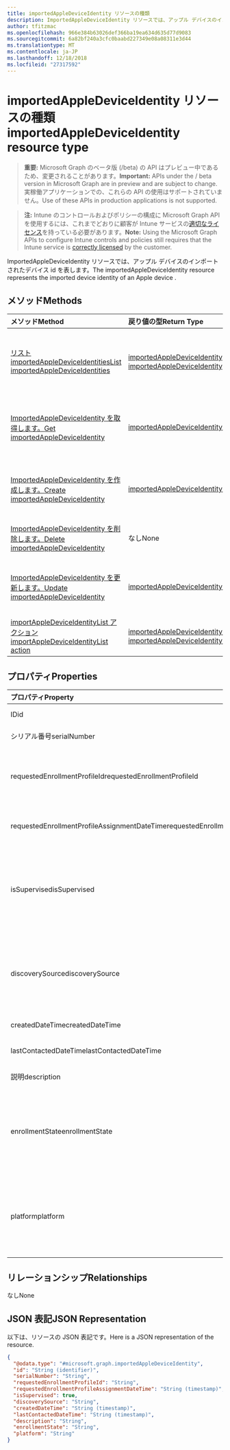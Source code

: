 ```yaml
---
title: importedAppleDeviceIdentity リソースの種類
description: ImportedAppleDeviceIdentity リソースでは、アップル デバイスのインポートされたデバイス id を表します。
author: tfitzmac
ms.openlocfilehash: 966e384b63026def366ba19ea634d635d77d9083
ms.sourcegitcommit: 6a82bf240a3cfc0baabd227349e08a08311e3d44
ms.translationtype: MT
ms.contentlocale: ja-JP
ms.lasthandoff: 12/18/2018
ms.locfileid: "27317592"
---
```

# <a name="importedappledeviceidentity-resource-type"></a><span data-ttu-id="c9ad0-103">importedAppleDeviceIdentity リソースの種類</span><span class="sxs-lookup"><span data-stu-id="c9ad0-103">importedAppleDeviceIdentity resource type</span></span>

> <span data-ttu-id="c9ad0-104">**重要:** Microsoft Graph のベータ版 (/beta) の API はプレビュー中であるため、変更されることがあります。</span><span class="sxs-lookup"><span data-stu-id="c9ad0-104">**Important:** APIs under the / beta version in Microsoft Graph are in preview and are subject to change.</span></span> <span data-ttu-id="c9ad0-105">実稼働アプリケーションでの、これらの API の使用はサポートされていません。</span><span class="sxs-lookup"><span data-stu-id="c9ad0-105">Use of these APIs in production applications is not supported.</span></span>

> <span data-ttu-id="c9ad0-106">**注:** Intune のコントロールおよびポリシーの構成に Microsoft Graph API を使用するには、これまでどおりに顧客が Intune サービスの[適切なライセンス](https://go.microsoft.com/fwlink/?linkid=839381)を持っている必要があります。</span><span class="sxs-lookup"><span data-stu-id="c9ad0-106">**Note:** Using the Microsoft Graph APIs to configure Intune controls and policies still requires that the Intune service is [correctly licensed](https://go.microsoft.com/fwlink/?linkid=839381) by the customer.</span></span>

<span data-ttu-id="c9ad0-107">ImportedAppleDeviceIdentity リソースでは、アップル デバイスのインポートされたデバイス id を表します。</span><span class="sxs-lookup"><span data-stu-id="c9ad0-107">The importedAppleDeviceIdentity resource represents the imported device identity of an Apple device .</span></span>
## <a name="methods"></a><span data-ttu-id="c9ad0-108">メソッド</span><span class="sxs-lookup"><span data-stu-id="c9ad0-108">Methods</span></span>
|<span data-ttu-id="c9ad0-109">メソッド</span><span class="sxs-lookup"><span data-stu-id="c9ad0-109">Method</span></span>|<span data-ttu-id="c9ad0-110">戻り値の型</span><span class="sxs-lookup"><span data-stu-id="c9ad0-110">Return Type</span></span>|<span data-ttu-id="c9ad0-111">説明</span><span class="sxs-lookup"><span data-stu-id="c9ad0-111">Description</span></span>|
|:---|:---|:---|
|[<span data-ttu-id="c9ad0-112">リスト importedAppleDeviceIdentities</span><span class="sxs-lookup"><span data-stu-id="c9ad0-112">List importedAppleDeviceIdentities</span></span>](../api/intune-enrollment-importedappledeviceidentity-list.md)|<span data-ttu-id="c9ad0-113">[importedAppleDeviceIdentity](../resources/intune-enrollment-importedappledeviceidentity.md)コレクション</span><span class="sxs-lookup"><span data-stu-id="c9ad0-113">[importedAppleDeviceIdentity](../resources/intune-enrollment-importedappledeviceidentity.md) collection</span></span>|<span data-ttu-id="c9ad0-114">[ImportedAppleDeviceIdentity](../resources/intune-enrollment-importedappledeviceidentity.md)オブジェクトのプロパティと関係を一覧表示します。</span><span class="sxs-lookup"><span data-stu-id="c9ad0-114">List properties and relationships of the [importedAppleDeviceIdentity](../resources/intune-enrollment-importedappledeviceidentity.md) objects.</span></span>|
|[<span data-ttu-id="c9ad0-115">ImportedAppleDeviceIdentity を取得します。</span><span class="sxs-lookup"><span data-stu-id="c9ad0-115">Get importedAppleDeviceIdentity</span></span>](../api/intune-enrollment-importedappledeviceidentity-get.md)|[<span data-ttu-id="c9ad0-116">importedAppleDeviceIdentity</span><span class="sxs-lookup"><span data-stu-id="c9ad0-116">importedAppleDeviceIdentity</span></span>](../resources/intune-enrollment-importedappledeviceidentity.md)|<span data-ttu-id="c9ad0-117">[ImportedAppleDeviceIdentity](../resources/intune-enrollment-importedappledeviceidentity.md)オブジェクトのプロパティと関係を参照してください。</span><span class="sxs-lookup"><span data-stu-id="c9ad0-117">Read properties and relationships of the [importedAppleDeviceIdentity](../resources/intune-enrollment-importedappledeviceidentity.md) object.</span></span>|
|[<span data-ttu-id="c9ad0-118">ImportedAppleDeviceIdentity を作成します。</span><span class="sxs-lookup"><span data-stu-id="c9ad0-118">Create importedAppleDeviceIdentity</span></span>](../api/intune-enrollment-importedappledeviceidentity-create.md)|[<span data-ttu-id="c9ad0-119">importedAppleDeviceIdentity</span><span class="sxs-lookup"><span data-stu-id="c9ad0-119">importedAppleDeviceIdentity</span></span>](../resources/intune-enrollment-importedappledeviceidentity.md)|<span data-ttu-id="c9ad0-120">新しい[importedAppleDeviceIdentity](../resources/intune-enrollment-importedappledeviceidentity.md)オブジェクトを作成します。</span><span class="sxs-lookup"><span data-stu-id="c9ad0-120">Create a new [importedAppleDeviceIdentity](../resources/intune-enrollment-importedappledeviceidentity.md) object.</span></span>|
|[<span data-ttu-id="c9ad0-121">ImportedAppleDeviceIdentity を削除します。</span><span class="sxs-lookup"><span data-stu-id="c9ad0-121">Delete importedAppleDeviceIdentity</span></span>](../api/intune-enrollment-importedappledeviceidentity-delete.md)|<span data-ttu-id="c9ad0-122">なし</span><span class="sxs-lookup"><span data-stu-id="c9ad0-122">None</span></span>|<span data-ttu-id="c9ad0-123">の[importedAppleDeviceIdentity](../resources/intune-enrollment-importedappledeviceidentity.md)を削除します。</span><span class="sxs-lookup"><span data-stu-id="c9ad0-123">Deletes a [importedAppleDeviceIdentity](../resources/intune-enrollment-importedappledeviceidentity.md).</span></span>|
|[<span data-ttu-id="c9ad0-124">ImportedAppleDeviceIdentity を更新します。</span><span class="sxs-lookup"><span data-stu-id="c9ad0-124">Update importedAppleDeviceIdentity</span></span>](../api/intune-enrollment-importedappledeviceidentity-update.md)|[<span data-ttu-id="c9ad0-125">importedAppleDeviceIdentity</span><span class="sxs-lookup"><span data-stu-id="c9ad0-125">importedAppleDeviceIdentity</span></span>](../resources/intune-enrollment-importedappledeviceidentity.md)|<span data-ttu-id="c9ad0-126">[ImportedAppleDeviceIdentity](../resources/intune-enrollment-importedappledeviceidentity.md)オブジェクトのプロパティを更新します。</span><span class="sxs-lookup"><span data-stu-id="c9ad0-126">Update the properties of a [importedAppleDeviceIdentity](../resources/intune-enrollment-importedappledeviceidentity.md) object.</span></span>|
|[<span data-ttu-id="c9ad0-127">importAppleDeviceIdentityList アクション</span><span class="sxs-lookup"><span data-stu-id="c9ad0-127">importAppleDeviceIdentityList action</span></span>](../api/intune-enrollment-importedappledeviceidentity-importappledeviceidentitylist.md)|<span data-ttu-id="c9ad0-128">[importedAppleDeviceIdentityResult](../resources/intune-enrollment-importedappledeviceidentityresult.md)コレクション</span><span class="sxs-lookup"><span data-stu-id="c9ad0-128">[importedAppleDeviceIdentityResult](../resources/intune-enrollment-importedappledeviceidentityresult.md) collection</span></span>|<span data-ttu-id="c9ad0-129">まだ文書化されていません</span><span class="sxs-lookup"><span data-stu-id="c9ad0-129">Not yet documented</span></span>|

## <a name="properties"></a><span data-ttu-id="c9ad0-130">プロパティ</span><span class="sxs-lookup"><span data-stu-id="c9ad0-130">Properties</span></span>
|<span data-ttu-id="c9ad0-131">プロパティ</span><span class="sxs-lookup"><span data-stu-id="c9ad0-131">Property</span></span>|<span data-ttu-id="c9ad0-132">種類</span><span class="sxs-lookup"><span data-stu-id="c9ad0-132">Type</span></span>|<span data-ttu-id="c9ad0-133">説明</span><span class="sxs-lookup"><span data-stu-id="c9ad0-133">Description</span></span>|
|:---|:---|:---|
|<span data-ttu-id="c9ad0-134">ID</span><span class="sxs-lookup"><span data-stu-id="c9ad0-134">id</span></span>|<span data-ttu-id="c9ad0-135">String</span><span class="sxs-lookup"><span data-stu-id="c9ad0-135">String</span></span>|<span data-ttu-id="c9ad0-136">エンティティのキー。</span><span class="sxs-lookup"><span data-stu-id="c9ad0-136">Key of the entity.</span></span>|
|<span data-ttu-id="c9ad0-137">シリアル番号</span><span class="sxs-lookup"><span data-stu-id="c9ad0-137">serialNumber</span></span>|<span data-ttu-id="c9ad0-138">String</span><span class="sxs-lookup"><span data-stu-id="c9ad0-138">String</span></span>|<span data-ttu-id="c9ad0-139">デバイスのシリアル番号</span><span class="sxs-lookup"><span data-stu-id="c9ad0-139">Device serial number</span></span>|
|<span data-ttu-id="c9ad0-140">requestedEnrollmentProfileId</span><span class="sxs-lookup"><span data-stu-id="c9ad0-140">requestedEnrollmentProfileId</span></span>|<span data-ttu-id="c9ad0-141">String</span><span class="sxs-lookup"><span data-stu-id="c9ad0-141">String</span></span>|<span data-ttu-id="c9ad0-142">登録プロファイル Id の管理者が、次の登録時にデバイスに適用しようとしています。</span><span class="sxs-lookup"><span data-stu-id="c9ad0-142">Enrollment profile Id admin intends to apply to the device during next enrollment</span></span>|
|<span data-ttu-id="c9ad0-143">requestedEnrollmentProfileAssignmentDateTime</span><span class="sxs-lookup"><span data-stu-id="c9ad0-143">requestedEnrollmentProfileAssignmentDateTime</span></span>|<span data-ttu-id="c9ad0-144">DateTimeOffset</span><span class="sxs-lookup"><span data-stu-id="c9ad0-144">DateTimeOffset</span></span>|<span data-ttu-id="c9ad0-145">時間登録のプロファイルは、デバイスに割り当てられました。</span><span class="sxs-lookup"><span data-stu-id="c9ad0-145">The time enrollment profile was assigned to the device</span></span>|
|<span data-ttu-id="c9ad0-146">isSupervised</span><span class="sxs-lookup"><span data-stu-id="c9ad0-146">isSupervised</span></span>|<span data-ttu-id="c9ad0-147">Boolean</span><span class="sxs-lookup"><span data-stu-id="c9ad0-147">Boolean</span></span>|<span data-ttu-id="c9ad0-148">Apple デバイスが監視された状態を示します。</span><span class="sxs-lookup"><span data-stu-id="c9ad0-148">Indicates if the Apple device is supervised.</span></span> <span data-ttu-id="c9ad0-149">詳細についてでです。https://support.apple.com/en-us/HT202837</span><span class="sxs-lookup"><span data-stu-id="c9ad0-149">More information is at: https://support.apple.com/en-us/HT202837</span></span>|
|<span data-ttu-id="c9ad0-150">discoverySource</span><span class="sxs-lookup"><span data-stu-id="c9ad0-150">discoverySource</span></span>|[<span data-ttu-id="c9ad0-151">discoverySource</span><span class="sxs-lookup"><span data-stu-id="c9ad0-151">discoverySource</span></span>](../resources/intune-enrollment-discoverysource.md)|<span data-ttu-id="c9ad0-152">Apple のデバイス検出のソースです。</span><span class="sxs-lookup"><span data-stu-id="c9ad0-152">Apple device discovery source.</span></span> <span data-ttu-id="c9ad0-153">可能な値は、`unknown`、`adminImport`、`deviceEnrollmentProgram` です。</span><span class="sxs-lookup"><span data-stu-id="c9ad0-153">Possible values are: `unknown`, `adminImport`, `deviceEnrollmentProgram`.</span></span>|
|<span data-ttu-id="c9ad0-154">createdDateTime</span><span class="sxs-lookup"><span data-stu-id="c9ad0-154">createdDateTime</span></span>|<span data-ttu-id="c9ad0-155">DateTimeOffset</span><span class="sxs-lookup"><span data-stu-id="c9ad0-155">DateTimeOffset</span></span>|<span data-ttu-id="c9ad0-156">デバイスの作成日時</span><span class="sxs-lookup"><span data-stu-id="c9ad0-156">Created Date Time of the device</span></span>|
|<span data-ttu-id="c9ad0-157">lastContactedDateTime</span><span class="sxs-lookup"><span data-stu-id="c9ad0-157">lastContactedDateTime</span></span>|<span data-ttu-id="c9ad0-158">DateTimeOffset</span><span class="sxs-lookup"><span data-stu-id="c9ad0-158">DateTimeOffset</span></span>|<span data-ttu-id="c9ad0-159">最終アクセス日時、デバイスの</span><span class="sxs-lookup"><span data-stu-id="c9ad0-159">Last Contacted Date Time of the device</span></span>|
|<span data-ttu-id="c9ad0-160">説明</span><span class="sxs-lookup"><span data-stu-id="c9ad0-160">description</span></span>|<span data-ttu-id="c9ad0-161">String</span><span class="sxs-lookup"><span data-stu-id="c9ad0-161">String</span></span>|<span data-ttu-id="c9ad0-162">デバイスの説明</span><span class="sxs-lookup"><span data-stu-id="c9ad0-162">The description of the device</span></span>|
|<span data-ttu-id="c9ad0-163">enrollmentState</span><span class="sxs-lookup"><span data-stu-id="c9ad0-163">enrollmentState</span></span>|[<span data-ttu-id="c9ad0-164">enrollmentState</span><span class="sxs-lookup"><span data-stu-id="c9ad0-164">enrollmentState</span></span>](../resources/intune-enrollment-enrollmentstate.md)|<span data-ttu-id="c9ad0-165">Intune でデバイスの状態。</span><span class="sxs-lookup"><span data-stu-id="c9ad0-165">The state of the device in Intune.</span></span> <span data-ttu-id="c9ad0-166">使用可能な値: `unknown`、`enrolled`、`pendingReset`、`failed`、`notContacted`、`blocked`。</span><span class="sxs-lookup"><span data-stu-id="c9ad0-166">Possible values are: `unknown`, `enrolled`, `pendingReset`, `failed`, `notContacted`, `blocked`.</span></span>|
|<span data-ttu-id="c9ad0-167">platform</span><span class="sxs-lookup"><span data-stu-id="c9ad0-167">platform</span></span>|[<span data-ttu-id="c9ad0-168">プラットフォーム</span><span class="sxs-lookup"><span data-stu-id="c9ad0-168">platform</span></span>](../resources/intune-enrollment-platform.md)|<span data-ttu-id="c9ad0-169">デバイスのプラットフォームです。</span><span class="sxs-lookup"><span data-stu-id="c9ad0-169">The platform of the Device.</span></span> <span data-ttu-id="c9ad0-170">使用可能な値: `unknown`、`ios`、`android`、`windows`、`windowsMobile`、`macOS`。</span><span class="sxs-lookup"><span data-stu-id="c9ad0-170">Possible values are: `unknown`, `ios`, `android`, `windows`, `windowsMobile`, `macOS`.</span></span>|

## <a name="relationships"></a><span data-ttu-id="c9ad0-171">リレーションシップ</span><span class="sxs-lookup"><span data-stu-id="c9ad0-171">Relationships</span></span>
<span data-ttu-id="c9ad0-172">なし</span><span class="sxs-lookup"><span data-stu-id="c9ad0-172">None</span></span>
## <a name="json-representation"></a><span data-ttu-id="c9ad0-173">JSON 表記</span><span class="sxs-lookup"><span data-stu-id="c9ad0-173">JSON Representation</span></span>
<span data-ttu-id="c9ad0-174">以下は、リソースの JSON 表記です。</span><span class="sxs-lookup"><span data-stu-id="c9ad0-174">Here is a JSON representation of the resource.</span></span>
<!-- {
  "blockType": "resource",
  "keyProperty": "id",
  "@odata.type": "microsoft.graph.importedAppleDeviceIdentity"
}
-->
``` json
{
  "@odata.type": "#microsoft.graph.importedAppleDeviceIdentity",
  "id": "String (identifier)",
  "serialNumber": "String",
  "requestedEnrollmentProfileId": "String",
  "requestedEnrollmentProfileAssignmentDateTime": "String (timestamp)",
  "isSupervised": true,
  "discoverySource": "String",
  "createdDateTime": "String (timestamp)",
  "lastContactedDateTime": "String (timestamp)",
  "description": "String",
  "enrollmentState": "String",
  "platform": "String"
}
```





